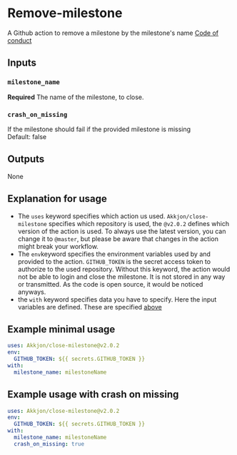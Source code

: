 # Remove-milestone
A Github action to remove a milestone by the milestone's name
[Code of conduct](CODE_OF_CONDUCT.md)

## Inputs
### `milestone_name`
**Required** The name of the milestone, to close.

### `crash_on_missing`
If the milestone should fail if the provided milestone is missing<br>
Default: false


## Outputs
None

## Explanation for usage
- The `uses` keyword specifies which action us used. `Akkjon/close-milestone` specifies which repository is used, the `@v2.0.2` defines which version of the action is used. To always use the latest version, you can change it to `@master`, but please be aware that changes in the action might break your workflow.
- The `env`keyword specifies the environment variables used by and provided to the action. `GITHUB_TOKEN` is the secret access token to authorize to the used repository. Without this keyword, the action would not be able to login and close the milestone. It is not stored in any way or transmitted. As the code is open source, it would be noticed anyways.
- the `with` keyword specifies data you have to specify. Here the input variables are defined. These are specified [above](#inputs) 

## Example minimal usage
```yaml
uses: Akkjon/close-milestone@v2.0.2
env:
  GITHUB_TOKEN: ${{ secrets.GITHUB_TOKEN }}
with:
  milestone_name: milestoneName
```

## Example usage with crash on missing
```yaml
uses: Akkjon/close-milestone@v2.0.2
env:
  GITHUB_TOKEN: ${{ secrets.GITHUB_TOKEN }}
with:
  milestone_name: milestoneName
  crash_on_missing: true
```